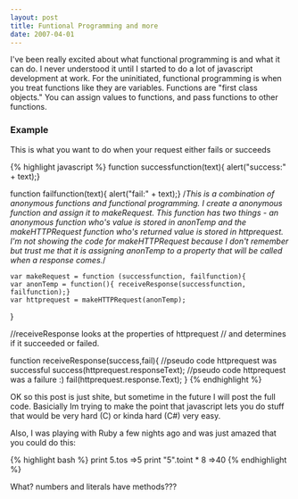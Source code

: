 ```yaml
---
layout: post
title: Funtional Programming and more
date: 2007-04-01
---
```


I've been really excited about what functional programming is and what it can do. I never understood it until I started to do a lot of javascript development at work. For the uninitiated, functional programming is when you treat functions like they are variables. Functions are "first class objects." You can assign values to functions, and pass functions to other functions.

### Example

This is what you want to do when your request either fails or succeeds

{% highlight javascript %}
function successfunction(text){ alert("success:" + text);}

function failfunction(text){ alert("fail:" + text);}
    /*This is a combination of anonymous functions and functional programming.
    I create a anonymous function and assign it to makeRequest. 
    This function has two things - an anonymous function who's value is stored 
    in anonTemp and the makeHTTPRequest function who's returned value is 
    stored in httprequest. I'm not showing the code for makeHTTPRequest 
    because I don't remember but trust me that it is assigning anonTemp 
    to a property that will be called when a response comes.*/

    var makeRequest = function (successfunction, failfunction){
    var anonTemp = function(){ receiveResponse(successfunction, failfunction);}
    var httprequest = makeHTTPRequest(anonTemp);
}

//receiveResponse looks at the properties of httprequest 
//  and determines if it succeeded or failed.

function receiveResponse(success,fail){
    //pseudo code httprequest was successful
    success(httprequest.responseText);
    //pseudo code httprequest was a failure :)
    fail(httprequest.response.Text);
}
{% endhighlight %}

OK so this post is just shite, but sometime in the future I will post the full code. Basicially Im trying to make the point that javascript lets you do stuff that would be very hard (C) or kinda hard (C#) very easy. 

Also, I was playing with Ruby a few nights ago and was just amazed that you could do this:

{% highlight bash %}
print 5.tos
=>5
print "5".toint * 8
=>40
{% endhighlight %}

What? numbers and literals have methods???
